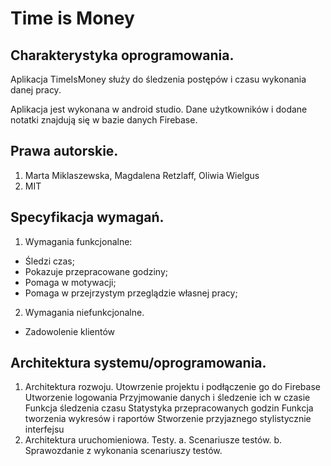 # Time is Money

## Charakterystyka oprogramowania.
Aplikacja TimeIsMoney służy do śledzenia postępów i czasu wykonania danej pracy.

Aplikacja jest wykonana w android studio. Dane użytkowników i dodane notatki znajdują się w bazie danych Firebase.
## Prawa autorskie.
1. Marta Miklaszewska, Magdalena Retzlaff, Oliwia Wielgus
2. MIT
## Specyfikacja wymagań.
1. Wymagania funkcjonalne:
* Śledzi czas;
* Pokazuje przepracowane godziny;
* Pomaga w motywacji;
* Pomaga w przejrzystym przeglądzie własnej pracy;

2. Wymagania niefunkcjonalne.
* Zadowolenie klientów
## Architektura systemu/oprogramowania.
1. Architektura rozwoju.
Utowrzenie projektu i podłączenie go do Firebase
Utworzenie logowania
Przyjmowanie danych i śledzenie ich w czasie
Funkcja śledzenia czasu
Statystyka przepracowanych godzin
Funkcja tworzenia wykresów i raportów
Stworzenie przyjaznego stylistycznie interfejsu
2. Architektura uruchomieniowa.
Testy.
a. Scenariusze testów.
b. Sprawozdanie z wykonania scenariuszy testów.
